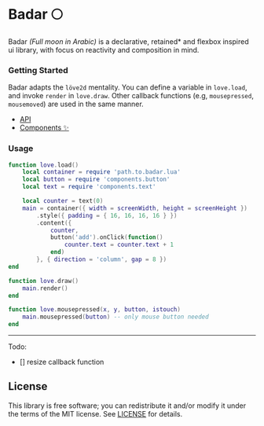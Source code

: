 # Badar 🌕

Badar _(Full moon in Arabic)_ is a declarative, retained\* and flexbox inspired ui library, with focus on reactivity and composition in mind.

### Getting Started

Badar adapts the `löve2d` mentality. You can define a variable in `love.load`, and invoke `render` in `love.draw`. Other callback functions (e.g, `mousepressed`, `mousemoved`) are used in the same manner.

- [API](docs/Core.md)
- [Components ✨](components)

### Usage

```lua
function love.load()
    local container = require 'path.to.badar.lua'
    local button = require 'components.button'
    local text = require 'components.text'

    local counter = text(0)
    main = container({ width = screenWidth, height = screenHeight })
        .style({ padding = { 16, 16, 16, 16 } })
        .content({
            counter,
            button('add').onClick(function()
                counter.text = counter.text + 1
            end)
        }, { direction = 'column', gap = 8 })
end

function love.draw()
    main.render()
end

function love.mousepressed(x, y, button, istouch)
    main.mousepressed(button) -- only mouse button needed
end
```

---

Todo:

- [] resize callback function

## License

This library is free software; you can redistribute it and/or modify it under
the terms of the MIT license. See [LICENSE](LICENSE) for details.
